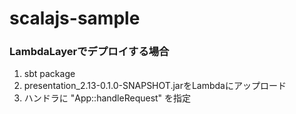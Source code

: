 # scalajs-sample

### LambdaLayerでデプロイする場合

1. sbt package
2. presentation_2.13-0.1.0-SNAPSHOT.jarをLambdaにアップロード
3. ハンドラに "App::handleRequest" を指定
